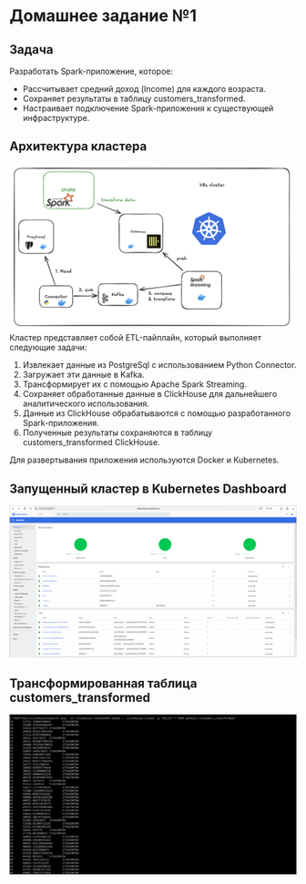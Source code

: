 # Домашнее задание №1

## Задача
Разработать Spark-приложение, которое:

* Рассчитывает средний доход (Income) для каждого возраста.
* Сохраняет результаты в таблицу customers_transformed.
* Настраивает подключение Spark-приложения к существующей инфраструктуре.

## Архитектура кластера
![architecture](./img/architecture.png)
Кластер представляет собой ETL-пайплайн, который выполняет следующие задачи:
1. Извлекает данные из PostgreSql с использованием Python Connector.
2. Загружает эти данные в Kafka.
3. Трансформирует их с помощью Apache Spark Streaming.
4. Сохраняет обработанные данные в ClickHouse для дальнейшего аналитического использования.
5. Данные из ClickHouse обрабатываются с помощью разработанного Spark-приложения.
6. Полученные результаты сохраняются в таблицу customers_transformed ClickHouse.

Для развертывания приложения используются Docker и Kubernetes.

## Запущенный кластер в Kubernetes Dashboard
![kubernetes-cluster](./img/working_cluster.png)

## Трансформированная таблица customers_transformed
![transformed-table](./img/transformed_table.png)
